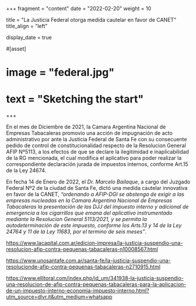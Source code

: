 +++
fragment = "content"
date = "2022-02-20"
weight = 10

title = "La Justicia Federal otorga medida cautelar en favor de CANET"
title_align = "left"

display_date = true

#[asset]
#  image = "federal.jpg"
#  text = "Sketching the start"
+++

En el mes de Diciembre de 2021, la Camara Argentina Nacional de Empresas Tabacaleras promovio una acción de impugnación de acto administrativo por ante la Justicia Federal de Santa Fe con su consecuente pedido de control de constitucionalidad respecto de la Resolucion General AFIP Nº5113, a los efectos de que se declare la ilegitimidad e inaplicabilidad de la RG mencionada, el cual modifica el aplicativo para poder realizar la correspondiente declaración jurada de impuestos internos, conforme Art.15 de la Ley 24674.

En fecha 14 de Enero de 2022, el *Dr. Marcelo Bailaque*, a cargo del Juzgado Federal Nº2 de la ciudad de Santa Fe, dictó una medida cautelar innovativa en favor de la CANET, *“ordenando a AFIP-DGI se abstenga de exigir a las empresas nucleadas en la Camara Argentina Nacional de Empresas Tabacaleras la presentación de las DJJ del impuesto interno y adicional de emergencia a los cigarrillos que emana del aplicativo instrumentado mediante la Resolucion General 5113/2021, y se permita la autodeterminación de este impuesto, conforme los Arts.13 y 14 de la Ley 24764 y 11 de la Ley 11683, por el termino de seis meses”*.

https://www.lacapital.com.ar/edicion-impresa/la-justicia-suspendio-una-resolucion-afip-contra-pequenas-tabacaleras-n10008567.html
 
https://www.unosantafe.com.ar/santa-fe/la-justicia-suspendio-una-resolucionde-afip-contra-pequenas-tabacaleras-n2710915.html
 
https://www.ellitoral.com/index.php/id_um/341938-la-justicia-suspendio-una-resolucion-de-afip-contra-pequenas-tabacaleras-para-la-aplicacion-de-un-impuesto-interno-economia-impuesto-interno.html?utm_source=dlvr.it&utm_medium=whatsapp

